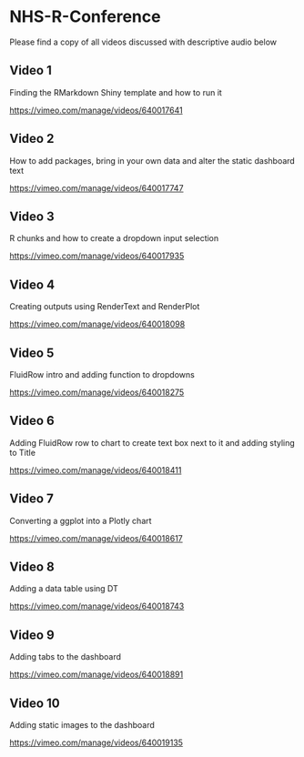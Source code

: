 # NHS-R-Conference

Please find a copy of all videos discussed with descriptive audio below


##  Video 1 
Finding the RMarkdown Shiny template and how to run it

https://vimeo.com/manage/videos/640017641



##  Video 2
How to add packages, bring in your own data and alter the static dashboard text

https://vimeo.com/manage/videos/640017747



## Video 3 
R chunks and how to create a dropdown input selection

https://vimeo.com/manage/videos/640017935



##  Video 4
Creating outputs using RenderText and RenderPlot

https://vimeo.com/manage/videos/640018098



##  Video 5 
FluidRow intro and adding function to dropdowns

https://vimeo.com/manage/videos/640018275

 

##  Video 6 
Adding FluidRow row to chart to create text box next to it and adding styling to Title

https://vimeo.com/manage/videos/640018411



##  Video 7 
Converting a ggplot into a Plotly chart

https://vimeo.com/manage/videos/640018617



##  Video 8 
Adding a data table using DT

https://vimeo.com/manage/videos/640018743



##  Video 9 
Adding tabs to the dashboard

https://vimeo.com/manage/videos/640018891



##  Video 10 
Adding static images to the dashboard

https://vimeo.com/manage/videos/640019135
